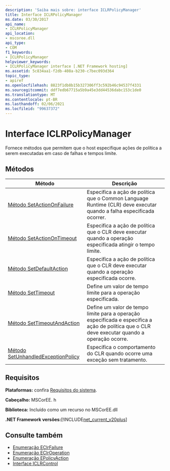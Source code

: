 ```yaml
---
description: 'Saiba mais sobre: interface ICLRPolicyManager'
title: Interface ICLRPolicyManager
ms.date: 03/30/2017
api_name:
- ICLRPolicyManager
api_location:
- mscoree.dll
api_type:
- COM
f1_keywords:
- ICLRPolicyManager
helpviewer_keywords:
- ICLRPolicyManager interface [.NET Framework hosting]
ms.assetid: 5c834aa1-f2db-408a-b230-c7bec093d364
topic_type:
- apiref
ms.openlocfilehash: 8823f1db8b15b327306ff3c592b46c94537f4331
ms.sourcegitcommit: ddf7edb67715a5b9a45e3dd44536dabc153c1de0
ms.translationtype: MT
ms.contentlocale: pt-BR
ms.lasthandoff: 02/06/2021
ms.locfileid: "99637372"
---
```

# <a name="iclrpolicymanager-interface"></a>Interface ICLRPolicyManager

Fornece métodos que permitem que o host especifique ações de política a serem executadas em caso de falhas e tempos limite.  
  
## <a name="methods"></a>Métodos  
  
|Método|Descrição|  
|------------|-----------------|  
|[Método SetActionOnFailure](iclrpolicymanager-setactiononfailure-method.md)|Especifica a ação de política que o Common Language Runtime (CLR) deve executar quando a falha especificada ocorrer.|  
|[Método SetActionOnTimeout](iclrpolicymanager-setactionontimeout-method.md)|Especifica a ação de política que o CLR deve executar quando a operação especificada atingir o tempo limite.|  
|[Método SetDefaultAction](iclrpolicymanager-setdefaultaction-method.md)|Especifica a ação de política que o CLR deve executar quando a operação especificada ocorre.|  
|[Método SetTimeout](iclrpolicymanager-settimeout-method.md)|Define um valor de tempo limite para a operação especificada.|  
|[Método SetTimeoutAndAction](iclrpolicymanager-settimeoutandaction-method.md)|Define um valor de tempo limite para a operação especificada e especifica a ação de política que o CLR deve executar quando a operação ocorre.|  
|[Método SetUnhandledExceptionPolicy](iclrpolicymanager-setunhandledexceptionpolicy-method.md)|Especifica o comportamento do CLR quando ocorre uma exceção sem tratamento.|  
  
## <a name="requirements"></a>Requisitos  

 **Plataformas:** confira [Requisitos do sistema](../../get-started/system-requirements.md).  
  
 **Cabeçalho:** MSCorEE. h  
  
 **Biblioteca:** Incluído como um recurso no MSCorEE.dll  
  
 **.NET Framework versões:**[!INCLUDE[net_current_v20plus](../../../../includes/net-current-v20plus-md.md)]  
  
## <a name="see-also"></a>Consulte também

- [Enumeração EClrFailure](eclrfailure-enumeration.md)
- [Enumeração EClrOperation](eclroperation-enumeration.md)
- [Enumeração EPolicyAction](epolicyaction-enumeration.md)
- [Interface ICLRControl](iclrcontrol-interface.md)
